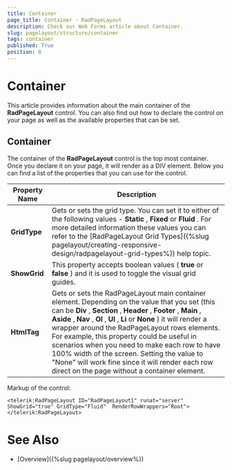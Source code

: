 ```yaml
---
title: Container
page_title: Container - RadPageLayout
description: Check our Web Forms article about Container.
slug: pagelayout/structure/container
tags: container
published: True
position: 0
---
```


# Container



This article provides information about the main container of the **RadPageLayout** control. You can also find out how to declare the control on your page as well as the available properties that can be set.

## Container

The container of the **RadPageLayout** control is the top most container. Once you declare it on your page, it will render as a DIV element. Below you can find a list of the properties that you can use for the control.


| Property Name | Description |
| ------ | ------ |
| **GridType** |Gets or sets the grid type. You can set it to either of the following values - **Static** , **Fixed** or **Fluid** . For more detailed information these values you can refer to the [RadPageLayout Grid Types]({%slug pagelayout/creating-responsive-design/radpagelayout-grid-types%}) help topic.|
| **ShowGrid** |This property accepts boolean values ( **true** or **false** ) and it is used to toggle the visual grid guides.|
| **HtmlTag** |Gets or sets the RadPageLayout main container element. Depending on the value that you set (this can be **Div** , **Section** , **Header** , **Footer** , **Main** , **Aside** , **Nav** , **Ol** , **Ul** , **Li** or **None** ) it will render a wrapper around the RadPageLayout rows elements. For example, this property could be useful in scenarios when you need to make each row to have 100% width of the screen. Setting the value to "None" will work fine since it will render each row direct on the page without a container element.|

Markup of the control:

````ASPNET
<telerik:RadPageLayout ID="RadPageLayout1" runat="server" ShowGrid="true" GridType="Fluid"  RenderRowWrappers="Root">
</telerik:RadPageLayout>
````



# See Also

 * [Overview]({%slug pagelayout/overview%})
